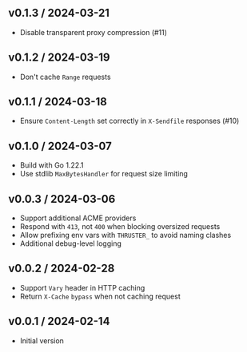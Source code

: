 ## v0.1.3 / 2024-03-21

* Disable transparent proxy compression (#11)

## v0.1.2 / 2024-03-19

* Don't cache `Range` requests

## v0.1.1 / 2024-03-18

* Ensure `Content-Length` set correctly in `X-Sendfile` responses (#10)

## v0.1.0 / 2024-03-07

* Build with Go 1.22.1
* Use stdlib `MaxBytesHandler` for request size limiting

## v0.0.3 / 2024-03-06

* Support additional ACME providers
* Respond with `413`, not `400` when blocking oversized requests
* Allow prefixing env vars with `THRUSTER_` to avoid naming clashes
* Additional debug-level logging

## v0.0.2 / 2024-02-28

* Support `Vary` header in HTTP caching
* Return `X-Cache` `bypass` when not caching request

## v0.0.1 / 2024-02-14

* Initial version
